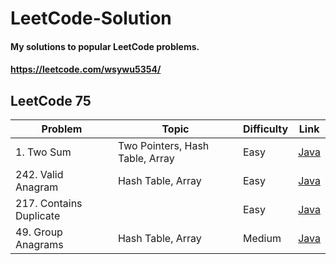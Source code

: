 # LeetCode-Solution
#### My solutions to popular LeetCode problems.
#### https://leetcode.com/wsywu5354/

## LeetCode 75
Problem | Topic | Difficulty | Link |
--- | --- | --- | --- |
1\. Two Sum | Two Pointers, Hash Table, Array | Easy | [Java](https://github.com/StevenWu2001/LeetCode-Solution/blob/main/Easy/1-Two-Sum.java) |
242\. Valid Anagram| Hash Table, Array | Easy | [Java]() |
217\. Contains Duplicate| | Easy | [Java](https://github.com/StevenWu2001/LeetCode-Solution/blob/main/Easy/242-Valid-Anagram.java) |
49\. Group Anagrams| Hash Table, Array | Medium | [Java](https://github.com/StevenWu2001/LeetCode-Solution/blob/main/Medium/49-Group-Anagrams.java) |


